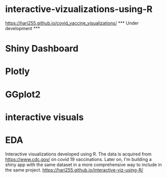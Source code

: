 # interactive-vizualizations-using-R

https://hari255.github.io/covid_vaccine_visualizations/
*** Under development ***
# Shiny Dashboard
# Plotly
# GGplot2
# interactive visuals 
# EDA

Interactive visualizations developed using R. The data is acquired from https://www.cdc.gov/ on covid 19 vaccinations. Later on, I'm building a shiny app with the same dataset in a more comprehensive way to include in the same project.
 https://hari255.github.io/interactive-viz-using-R/
